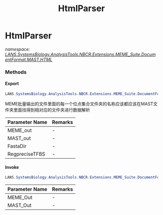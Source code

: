 ﻿---
title: HtmlParser
---

# HtmlParser
_namespace: [LANS.SystemsBiology.AnalysisTools.NBCR.Extensions.MEME_Suite.DocumentFormat.MAST.HTML](N-LANS.SystemsBiology.AnalysisTools.NBCR.Extensions.MEME_Suite.DocumentFormat.MAST.HTML.html)_





### Methods

#### Export
```csharp
LANS.SystemsBiology.AnalysisTools.NBCR.Extensions.MEME_Suite.DocumentFormat.MAST.HTML.HtmlParser.Export(System.String,System.String,System.String,LANS.SystemsBiology.SequenceModel.FASTA.FastaFile)
```
MEME批量输出的文件里面的每一个位点集合文件夹的名称应该都应该在MAST文件夹里面找得到相对应的文件夹进行数据解析

|Parameter Name|Remarks|
|--------------|-------|
|MEME_out|-|
|MAST_out|-|
|FastaDir|-|
|RegpreciseTFBS|-|


#### Invoke
```csharp
LANS.SystemsBiology.AnalysisTools.NBCR.Extensions.MEME_Suite.DocumentFormat.MAST.HTML.HtmlParser.Invoke(System.String,System.String,System.String)
```


|Parameter Name|Remarks|
|--------------|-------|
|MEME_Out|-|
|MAST_Out|-|



